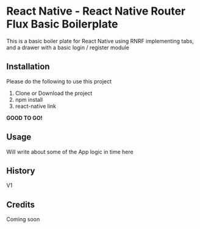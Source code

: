 # React Native - React Native Router Flux Basic Boilerplate

This is a basic boiler plate for React Native using RNRF implementing tabs, and a drawer with a basic login / register module

## Installation

Please do the following to use this project
1. Clone or Download the project
2. npm install
3. react-native link

**GOOD TO GO!**

## Usage

Will write about some of the App logic in time here

## History

V1

## Credits

Coming soon
